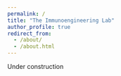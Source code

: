 ```yaml
---
permalink: /
title: "The Immunoengineering Lab"
author_profile: true
redirect_from: 
  - /about/
  - /about.html
---
```


Under construction
